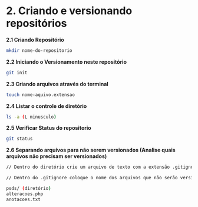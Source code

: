 # 2. Criando e versionando repositórios

**2.1 Criando Repositório**
```bash
mkdir nome-do-repositorio
```
**2.2 Iniciando o Versionamento neste repositório**
```bash
git init
```
**2.3 Criando arquivos através do terminal**
```bash
touch nome-aquivo.extensao
```
**2.4 Listar o controle de diretório**
```bash
ls -a (L minusculo)
```
**2.5 Verificar Status do repositorio**
```bash
git status
```
**2.6 Separando arquivos para não serem versionados (Analise quais arquivos não precisam ser versionados)**
```bash
// Dentro do diretório crie um arquivo de texto com a extensão .gitignore

// Dentro do .gitignore coloque o nome dos arquivos que não serão versionados

psds/ (diretório)
alteracoes.php
anotacoes.txt
```
